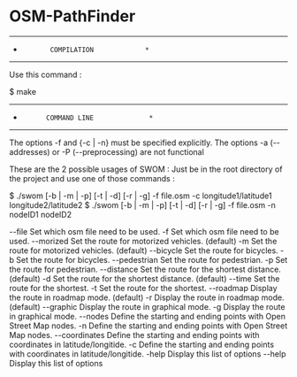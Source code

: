 # OSM-PathFinder

**************************************
*            COMPILATION             *
**************************************

Use this command :

$ make


***************************************
*           COMMAND LINE              *
***************************************

The options -f and {-c | -n} must be specified explicitly.
The options -a (--addresses) or -P (--preprocessing) are not functional

These are the 2 possible usages of SWOM :
Just be in the root directory of the project and use one of those commands :

$ ./swom [-b | -m | -p] [-t | -d] [-r | -g] -f file.osm -c longitude1/latitude1 longitude2/latitude2
$ ./swom [-b | -m | -p] [-t | -d] [-r | -g] -f file.osm -n nodeID1 nodeID2

  --file           Set which osm file need to be used.
  -f               Set which osm file need to be used.
  --morized        Set the route for motorized vehicles. (default)
  -m               Set the route for motorized vehicles. (default)
  --bicycle        Set the route for bicycles.
  -b               Set the route for bicycles.
  --pedestrian     Set the route for pedestrian.
  -p               Set the route for pedestrian.
  --distance       Set the route for the shortest distance. (default)
  -d               Set the route for the shortest distance. (default)
  --time           Set the route for the shortest.
  -t               Set the route for the shortest.
  --roadmap        Display the route in roadmap mode. (default)
  -r               Display the route in roadmap mode. (default)
  --graphic        Display the route in graphical mode.
  -g               Display the route in graphical mode.
  --nodes          Define the starting and ending points with Open Street Map nodes.
  -n               Define the starting and ending points with Open Street Map nodes.
  --coordinates    Define the starting and ending points with coordinates in latitude/longitide.
  -c               Define the starting and ending points with coordinates in latitude/longitide.
  -help            Display this list of options
  --help           Display this list of options
